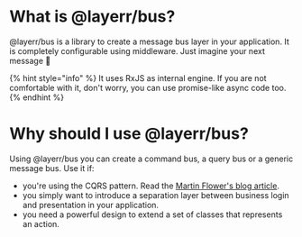
# What is @layerr/bus?

@layerr/bus is a library to create a message bus layer in your application. 
It is completely configurable using middleware. Just imagine your next 
message 🚌

{% hint style="info" %}
It uses RxJS as internal engine. If you are not comfortable with 
it, don't worry, you can use promise-like async code too.
{% endhint %}

# Why should I use @layerr/bus?

Using @layerr/bus you can create a command bus, a query bus or a generic message bus. Use it if:

* you're using the CQRS pattern. Read the [Martin Flower's blog article](https://www.martinfowler.com/bliki/CQRS.html).
* you simply want to introduce a separation layer between business login and presentation in your application.
* you need a powerful design to extend a set of classes that represents an action.

